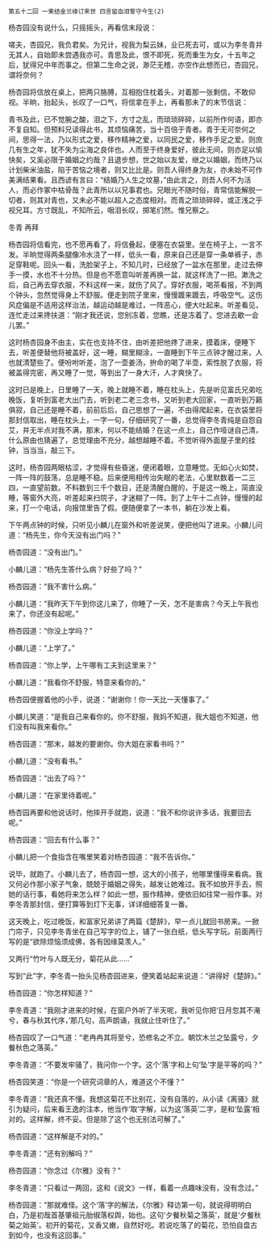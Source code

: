     第五十二回 一柬结金兰缘订来世 四言留血泪誓守今生(2) 

   杨杏园没有说什么，只摇摇头，再看信末段说：

   嗟夫，杏园兄，我负君矣。为兄计，视我为梨云妹，业已死去可，或以为李冬青并无其人，自始即未尝遇我亦可。青思及此，恨不即死，死而重生为女，十五年之后，犹得兄中年而事之。但第二生命之说，渺茫无稽，亦空作此想而已，杏园兄，谓将奈何？

   杨杏园将信放在桌上，把两只胳膊，互相抱住枕着头，对着那一张剩信，不敢仰视。半晌，抬起头，长叹了一口气，将信拿在手上，再看那未了的末节信说：

   青书及此，已不觉腕之酸，泪之下，方寸之乱，而琐琐碎碎，以前所作何语，即亦不复自知。但预料兄读得此书，其烦恼痛苦，当十百倍于青者。青于无可奈何之间，思得一法，乃以形式之爱，移作精神之爱，以同民之爱，移作手足之爱。则庶几有生之年，犹不失为尘海之良伴也。人而至于终身爱好，彼此无间，则亦足以愉快矣，又奚必限于婚姻之约哉？且退步想，世之始以友爱，继之以婚姻，而终乃以计划柴米油盐，陷于苦恼之境者，则又比比是。则吾人得终身为友，亦未始不可作美满结果看。且西谚有言曰：“结婚乃人生之坟墓，”由此言之，则吾人何不为活人，而必作冢中枯骨哉？此青所以以兄事君也。兄眼光不随时俗，青常信能解脱一切者，则其对青也，又未必不能以超人之态度相对。而青之琐琐碎碎，或正浅之乎视兄耳。方寸既乱，不知所云，咽泪长叹，掷笔们然。惟兄察之。

   冬青 再拜

   杨杏园将信看完，也不愿再看了，将信叠起，便塞在衣袋里。坐在椅子上，一言不发。半晌觉得两条腿像冷水浇了一样，低头一看，原来自己还是穿一条单裤子，赤足穿鞋呢。回头一看，洗脸架子上，不知几时，已经放了一盆水在那里，走过去伸手一摸，水也不十分热。但是也不愿意叫听差再换一盆，就这样洗了一把。漱洗之后，自己再去穿衣服，不料这样一来，就伤了风了。穿好衣服，喝茶看报，不到两个钟头，忽然觉得身上不舒服。便走到院子里来，慢慢踱来踱去，呼吸空气。这伤风症偏是不适用这样治法，越运动越是难过，一阵恶心，便大吐起来。听差看见，连忙走过来搀扶道：“刚才我还说，您别冻着，您瞧，还是冻着了。您进去歇一会儿罢。”

   这时杨杏园身不由主，实在也支持不住，由听差把他搀了进来，摸着床，便睡下去，听差便替他将被盖好，这一睡，糊里糊涂，一直睡到下午三点钟才醒过来，人也就清楚些了。便吩咐听差，泡了一壶姜汤，拚命的喝了半壶，索性脱了衣服，将被盖得完密，再又睡了一觉，等到出了一身大汗，人才爽快了。

   这时已是晚上，日里睡了一天，晚上就睡不着，睡在枕头上，先是听见富氏兄弟吃晚饭，复听到富老大出门去，听到老二老三念书，又听到老大回家，一直听到万籁俱寂，自己还是睡不着，前前后后，自己思想了一遍，不由得爬起来，在衣袋里将那封信取出，睡在枕头上，一字一句，仔细研究了一番，总觉得李冬青纯是自怨自艾，并无半点对我不满，那末，何以不能结婚？在这一点上，自己作哑谜自己清，什么原由也猜遍了，总觉理由不充分，越想越睡不着。不觉听得外面屋子里的挂钟，当当当，敲三下。

   这时，杨杏园两眼枯涩，才觉得有些昏迷，便闭着眼，立意睡觉。无如心火如焚，一阵一阵的鼓荡，总是睡不稳。后来便用相传治失眠的老法，心里默数着一二三四，一直望前数。不料数到三千个数目，还是清醒白醒的，于是这一晚上，简直没睡，等窗外大亮，听差起来扫院子，才迷糊了一阵。到了上午十二点钟，慢慢的起来，打一个电话，向报馆里告了假。便随便拿了一本书，躺在沙发上看。

   下午两点钟的时候，只听见小麟儿在窗外和听差说笑，便把他叫了进来。小麟儿问道：“杨先生，你今天没有出门吗？”

   杨杏园道：“没有出门。”

   小麟儿道：“杨先生答什么病？好些了吗？”

   杨杏园道：“我不害什么病。”

   小麟儿道：“我昨天下午到你这儿来了，你睡了一天，怎不是害病？今天上午我也来了，你还没有起呢。”

   杨杏园道：“你没上学吗？”

   小麟儿道：“上学了。”

   杨杏园道：“你上学，上午哪有工夫到这里来？”

   小麟儿道：“我看你不舒服，特意来看你的。”

   杨杏园便握着他的小手，说道：“谢谢你！你一天比一天懂事了。”

   小麟儿笑道：“是我自己来看你的。你不舒服，我妈不知道，我大姐也不知道，他们没有叫我来看你。”

   杨杏园道：“那末，越发的要谢你。你大姐在家看书吗？”

   小麟儿道：“没有看书。”

   杨杏园道：“出去了吗？”

   小麟儿道：“在家里待着呢。”

   杨杏园再要和他说话时，他摔开手就跑，说道：“我不和你说许多话，我要回去呢。”

   杨杏园道：“回去有什么事？”

   小麟儿把一个食指含在嘴里笑着对杨杏园道：“我不告诉你。”

   说毕，就跑了。小麟儿去了，杨杏园一想，这大的小孩子，他哪里懂得来看病。我又何必作那小家子气象，兢兢于婚姻之得失，越发让她难过。我不如放开手去，照她的话行事，看她将来怎么样？如此一想，振作精神，便依旧如往常一般作事。对李冬青那封信，便打算等到灯下无事，详详细细答复一番。

   这天晚上，吃过晚饭，和富家兄弟讲了两篇《楚辞》，早一点儿就回书房来。一掀门帘子，只见李冬青坐在自己写字的位上，铺了一张白纸，低头写字玩。前面两行写的是“欲除烦恼须成佛，各有因缘莫羡人。”

   又两行“竹叶与人既无分，菊花从此……”

   写到“此”字，李冬青一抬头见杨杏园进来，便笑着站起来说道：“讲得好《楚辞》。”

   杨杏园道：“你怎样知道？”

   李冬青道：“我刚才进来的时候，在窗户外听了半天呢，我听见你把‘日月忽其不淹兮，春与秋其代序，’那几句，高声朗诵，我就止住听住了。”

   杨杏园叹了一口气道：“老冉冉其将至兮，恐修名之不立。朝饮木兰之坠露兮，夕餐秋色之落英。”

   李冬青道：“不要发牢骚了，我问你一个字。这个‘落’字和上句‘坠’字是平等的吗？”

   杨杏园笑道：“你是一个研究词章的人，难道这个不懂？”

   李冬青道：“我还真不懂。我想这菊花不比别花，没有自落的，从小读《离骚》就引为疑问，后来看王逸的注本，他当作‘取’字解，以为这‘落英’二字，是和‘坠露’相对的。这样解，终不妥。但是除了这个也无别法可解了。”

   杨杏园道：“这样解是不对的。”

   李冬青道：“还有别解吗？”

   杨杏园道：“你念过《尔雅》没有？”

   李冬青道：“只看过一两回，这和《说文》一样，看着一点趣味没有，没有念过。”

   杨杏园道：“那就难怪。这个‘落’字的解法，《尔雅》释访第一句，就说得明明白白，乃是初哉首基肇祖元胎俶落权舆，始也。这句‘夕餐秋菊之落英’，就是‘夕餐秋菊之始英’。初开的菊花，又香又嫩，自然好吃。若说吃落了的菊花，恐怕自盘古到如今，也没有这回事。”

